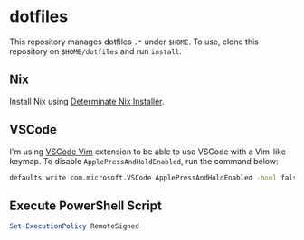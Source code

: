 # dotfiles

This repository manages dotfiles `.*` under `$HOME`. To use, clone this repository on `$HOME/dotfiles` and run `install`.

## Nix

Install Nix using [Determinate Nix Installer](https://github.com/DeterminateSystems/nix-installer).

## VSCode

I'm using [VSCode Vim](https://github.com/VSCodeVim/Vim) extension to be able to use VSCode with a Vim-like keymap.
To disable `ApplePressAndHoldEnabled`, run the command below:

```bash
defaults write com.microsoft.VSCode ApplePressAndHoldEnabled -bool false
```

## Execute PowerShell Script

```powershell
Set-ExecutionPolicy RemoteSigned
```
